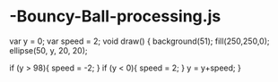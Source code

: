 # -Bouncy-Ball-processing.js

var y = 0;
var speed = 2;
void draw() {
  background(51);
  fill(250,250,0);
  ellipse(50, y, 20, 20);
  
   if (y > 98){
   speed = -2;
   }
   if (y < 0){
   speed = 2;
   }
   y = y+speed;
    }
    
